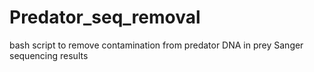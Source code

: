 # Predator_seq_removal
bash script to remove contamination from predator DNA in prey Sanger sequencing results
